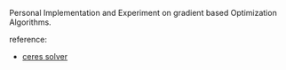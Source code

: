 Personal Implementation and Experiment on gradient based Optimization Algorithms.

reference:
- [ceres solver](http://ceres-solver.org/)